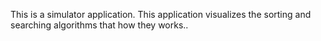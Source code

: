 This is a simulator application. This application visualizes the sorting and searching algorithms that how they works..

